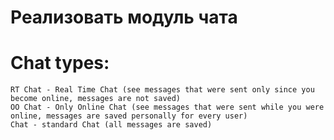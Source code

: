 # Реализовать модуль чата

# Chat types:
	RT Chat - Real Time Chat (see messages that were sent only since you become online, messages are not saved)
	OO Chat - Only Online Chat (see messages that were sent while you were online, messages are saved personally for every user)
	Chat - standard Chat (all messages are saved)